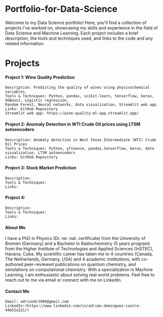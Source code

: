 # Portfolio-for-Data-Science


Welcome to my Data Science portfolio! Here, you'll find a collection of projects I've worked on, showcasing my skills and experience in the field of Data Science and Machine Learning. Each project includes a brief description, the tools and techniques used, and links to the code and any related information.

# Projects
#### Project 1: Wine Quality Prediction

    Description: Predicting the quality of wines using physicochemical variables.
    Tools & Techniques: Python, pandas, scikit-learn, tensorflow, keras, XGBoost, Logistic regression, 
    Random Forest, Neural networks, data visualization, Streamlit web app.
    Links: GitHub Repository
    Streamlit web app: https://wine-quality-ml-app.streamlit.app/

#### Project 2: Anomaly Detection in WTI Crude Oil prices using LTSM autoencoders

    Description: Anomaly detection in West Texas Intermediate (WTI) Crude Oil Prices
    Tools & Techniques: Python, yfinance, pandas,tensorflow, keras, data visualization, LTSM autoencoders
    Links: GitHub Repository  

#### Project 3: Stock Market Prediction
    Description: 
    Tools & Techniques:
    Links:


#### Project 4: 
    Description: 
    Tools & Techniques:
    Links:

    
#### About Me
I have a PhD in Physics (Dr. rer. nat. certificate) from the University of Bremen (Germany) and a Bachelor in Radiochemistry (5 years program) from the Higher Institute of Technologies and Applied Sciences (InSTEC), Havana, Cuba. My scientific career has taken me to 4 countries (Canada, The Netherlands, Germany, USA) and 4 academic institutions, with co-authored peer-reviewed publications on quantum chemistry, and simulations on computational chemistry.
With a specialization in Machine Learning, I am enthusiastic about solving real world problems. 
Feel free to reach out to me via email or connect with me on LinkedIn.

#### Contact Me

    Email: adriandc1989@gmail.com
    LinkedIn:(https://www.linkedin.com/in/adrian-dominguez-castro-44b51a221/)

    
